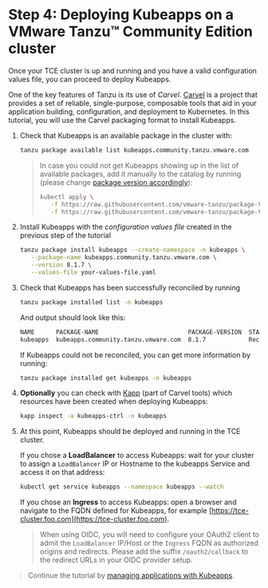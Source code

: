 # Step 4: Deploying Kubeapps on a VMware Tanzu™ Community Edition cluster

Once your TCE cluster is up and running and you have a valid configuration values file, you can proceed to deploy Kubeapps.

One of the key features of Tanzu is its use of _Carvel_.
[Carvel](https://carvel.dev/) is a project that provides a set of reliable, single-purpose, composable tools that aid in your application building, configuration, and deployment to Kubernetes. In this tutorial, you will use the Carvel packaging format to install Kubeapps.

1. Check that Kubeapps is an available package in the cluster with:

    ```bash
    tanzu package available list kubeapps.community.tanzu.vmware.com
    ```

    > In case you could not get Kubeapps showing up in the list of available packages, add it manually to the catalog by running (please change [package version accordingly](https://github.com/vmware-tanzu/package-for-kubeapps/tags)):
    >
    > ```bash
    > kubectl apply \
    >    -f https://raw.githubusercontent.com/vmware-tanzu/package-for-kubeapps/main/metadata.yaml \
    >    -f https://raw.githubusercontent.com/vmware-tanzu/package-for-kubeapps/main/8.1.7/package.yaml
    > ```

2. Install Kubeapps with the _configuration values file_ created in the previous step of the tutorial

    ```bash
    tanzu package install kubeapps --create-namespace -n kubeapps \
       --package-name kubeapps.community.tanzu.vmware.com \
       --version 8.1.7 \
       --values-file your-values-file.yaml
    ```

3. Check that Kubeapps has been successfully reconciled by running

    ```bash
    tanzu package installed list -n kubeapps
    ```

    And output should look like this:

    ```bash
    NAME      PACKAGE-NAME                         PACKAGE-VERSION  STATUS               
    kubeapps  kubeapps.community.tanzu.vmware.com  8.1.7            Reconcile succeeded
    ```

    If Kubeapps could not be reconciled, you can get more information by running:

    ```bash
    tanzu package installed get kubeapps -n kubeapps
    ```

4. **Optionally** you can check with [Kapp](https://carvel.dev/kapp/) (part of Carvel tools) which resources have been created when deploying Kubeapps:

    ```bash
    kapp inspect -a kubeapps-ctrl -n kubeapps
    ```

5. At this point, Kubeapps should be deployed and running in the TCE cluster.

    If you chose a **LoadBalancer** to access Kubeapps: wait for your cluster to assign a `LoadBalancer` IP or Hostname to the kubeapps Service and access it on that address:

    ```bash
    kubectl get service kubeapps --namespace kubeapps --watch
    ```

    If you chose an **Ingress** to access Kubeapps: open a browser and navigate to the FQDN defined for Kubeapps, for example [https://tce-cluster.foo.com](https://tce-cluster.foo.com).

    > When using OIDC, you will need to configure your OAuth2 client to admit the `LoadBalancer` IP/Host or the `Ingress` FQDN as authorized origins and redirects. Please add the suffix `/oauth2/callback` to the redirect URLs in your OIDC provider setup.

> Continue the tutorial by [managing applications with Kubeapps](./05-managing-applications.md).
